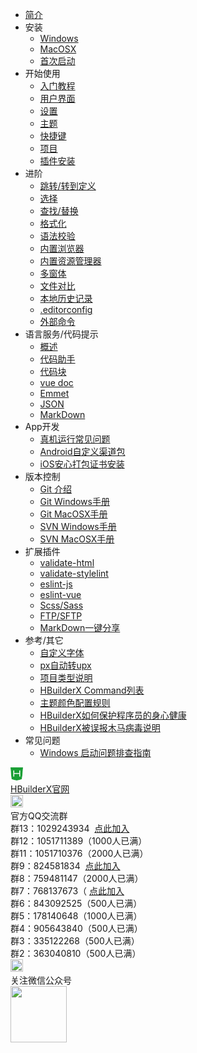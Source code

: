 * [简介](/README.md)
* 安装
    * [Windows](/Tutorial/install/windows.md)
    * [MacOSX](/Tutorial/install/macosx.md)
    * [首次启动](/Tutorial/startup.md)
* 开始使用
    * [入门教程](/Tutorial/StartedTutorial.md)
    * [用户界面](/Tutorial/userinterface.md)
    * [设置](Tutorial/setting.md)
    * [主题](/Tutorial/themes.md)
    * [快捷键](/Tutorial/keybindings.md)
    * [项目](/Tutorial/project.md)
    * [插件安装](/Tutorial/PluginsInstall)
* 进阶
    * [跳转/转到定义](/Tutorial/UserGuide/goto.md)
    * [选择](/Tutorial/UserGuide/selection.md)
    * [查找/替换](/Tutorial/UserGuide/find.md)
    * [格式化](/Tutorial/UserGuide/format.md)
    * [语法校验](/Tutorial/UserGuide/SyntaxCheck.md)
    * [内置浏览器](/Tutorial/UserGuide/built-in-browser.md)
    * [内置资源管理器](/Tutorial/UserGuide/built-in-explorer.md)
    * [多窗体](/Tutorial/UserGuide/multi-window.md)
    * [文件对比](/Tutorial/UserGuide/LocalFileDiff.md)
    * [本地历史记录](/Tutorial/UserGuide/LocalHistory.md)
    * [.editorconfig](/Tutorial/UserGuide/editorconfig.md)
    * [外部命令](/Tutorial/UserGuide/externalCommands.md)
* 语言服务/代码提示
    * [概述](/Tutorial/Language/Overview.md)
    * [代码助手](/Tutorial/Language/CodeAssistant.md)
    * [代码块](/Tutorial/Language/Snippets.md)
    * [vue doc](/Tutorial/Language/vuedoc.md)
    * [Emmet](/Tutorial/Language/emmet.md)
    * [JSON](/Tutorial/Language/json.md)
    * [MarkDown](/Tutorial/Language/markdown.md)
* App开发
    * [真机运行常见问题](/Tutorial/App/PhoneDebugging.md)
    * [Android自定义渠道包](/Tutorial/App/AndroidChannel.md)
    * [iOS安心打包证书安装](/Tutorial/App/iosSafePack.md)
* 版本控制
    * [Git 介绍](/Tutorial/SourceControl/Git/README.md)
    * [Git Windows手册](/Tutorial/SourceControl/Git/Windows.md)
    * [Git MacOSX手册](/Tutorial/SourceControl/Git/MacOSX.md)
    * [SVN Windows手册](/Tutorial/SourceControl/SVN/Windows.md)
    * [SVN MacOSX手册](/Tutorial/SourceControl/SVN/MacOSX.md)
* 扩展插件
    * [validate-html](/Tutorial/extension/validate-html.md)
    * [validate-stylelint](/Tutorial/extension/validate-stylelint.md)
    * [eslint-js](/Tutorial/extension/eslint-js.md)
    * [eslint-vue](/Tutorial/extension/eslint-vue.md)
    * [Scss/Sass](/Tutorial/extension/sass.md)
    * [FTP/SFTP](/Tutorial/extension/ftp.md)
    * [MarkDown一键分享](/Tutorial/extension/markdown_share.md)
* 参考/其它
    * [自定义字体](/Tutorial/settings/font.md)
    * [px自动转upx](/Tutorial/settings/px-upx)
    * [项目类型说明](/Tutorial/ProjectType.md)
    * [HBuilderX Command列表](Tutorial/command)
    * [主题颜色配置规则](/Tutorial/themes_param.md)
    * [HBuilderX如何保护程序员的身心健康](/Tutorial/Other/health.md)
    * [HBuilderX被误报木马病毒说明](/Tutorial/Security.md)
* 常见问题
    * [Windows 启动问题排查指南](/Tutorial/Questions/WindowsStart.md)
<div class="contact-box">
  <a href="https://www.dcloud.io/hbuilderx.html" target="_blank" class="contact-item">
    <img src="/static/favicon/favicon.png" width="20" height="21">
    <div class="contact-smg">
      <div>HBuilderX官网</div>
    </div>
  </a>
  <div class="contact-item">
    <img src="https://bjetxgzv.cdn.bspapp.com/VKCEYUGU-uni-app-doc/759713d0-4f2d-11eb-a16f-5b3e54966275.png" width="20" height="20" />
    <div class="contact-smg">
      <div>官方QQ交流群</div>
      <div>群13：1029243934 &nbsp;<a target="_blank" href="https://qm.qq.com/cgi-bin/qm/qr?k=07HobNxjaa6slE4ryCEZ7q6rupF2KgM3&jump_from=webapi">点此加入</a></div>
      <div>群12：1051711389（1000人已满）</div>
      <div>群11：1051710376（2000人已满）</div>
      <div>群9：824581834 &nbsp;<a target="_blank" href="https://qm.qq.com/cgi-bin/qm/qr?k=EPF0sdsPuYCr3NAQqRAQfSeR5nJoL9MK&jump_from=webapi">点此加入</a></div>
      <div>群8：759481147（2000人已满）</div>
      <div>群7：768137673（&nbsp;<a target="_blank" href="https://qm.qq.com/cgi-bin/qm/qr?k=qMqIz6UhXB5R0oT0RI20lafmDuCtS7u5&jump_from=webapi">点此加入</a></div>
      <div>群6：843092525（500人已满）</div>
      <div>群5：178140648（1000人已满）</div>
      <div>群4：905643840（500人已满）</div>
      <div>群3：335122268（500人已满）</div>
      <div>群2：363040810（500人已满）</div>
    </div>
  </div>
  <div class="contact-item">
    <img src="//img-cdn-qiniu.dcloud.net.cn/uniapp/doc/weixin@2x.png" width="20" height="20" />
    <div class="contact-smg">
      <div>关注微信公众号</div>
      <img src="https://img-cdn-qiniu.dcloud.net.cn/uniapp/doc/weixin.jpg" width="90" height="90" />
    </div>
  </div>
</div>

